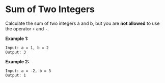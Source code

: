 # Sum of Two Integers

Calculate the sum of two integers a and b, but you are __not allowed__ to use the operator `+` and `-`.

__Example 1:__

```
Input: a = 1, b = 2
Output: 3
```

__Example 2:__

```
Input: a = -2, b = 3
Output: 1
```
